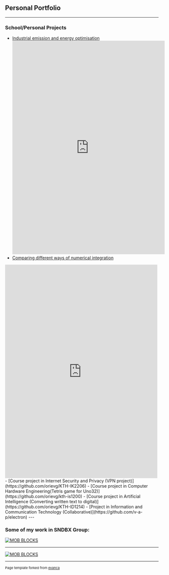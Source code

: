 ## Personal Portfolio

---

### School/Personal Projects
- [Industrial emission and energy optimisation](/pdf/Project_report_Fortum_Final.pdf)
  <object data="http://orievg.github.io/Project_report_Fortum_Final.pdf" type="application/pdf" width="700px" height="700px">
  <embed src="https://drive.google.com/viewerng/
  viewer?embedded=true&url=http://orievg.github.io/pdf/Project_report_Fortum_Final.pdf" width="500" height="700">
  </object>
- [Comparing different ways of numerical integration](/pdf/Math_IA.pdf)
<object data="http://orievg.github.io/Math_IA.pdf" type="application/pdf" width="700px" height="700px">
<embed src="https://drive.google.com/viewerng/
viewer?embedded=true&url=http://orievg.github.io/pdf/Math_IA.pdf" width="500" height="700">
</object>
- [Course project in Internet Security and Privacy (VPN project)](https://github.com/orievg/KTH-IK2206)
- [Course project in Computer Hardware Engineering(Tetris game for Uno32)](https://github.com/orievg/kth-is1200)
- [Course project in Artificial Intelligence (Converting written text to digital)](https://github.com/orievg/KTH-ID1214)
- [Project in Information and Communication Technology (Collaborative)](https://github.com/v-a-p/electron)
---

### Some of my work in SNDBX Group:

[![MOB BLOCKS](https://img.youtube.com/vi/YpWEnvWN178/0.jpg)](https://www.youtube.com/watch?v=YpWEnvWN178)

---
[![MOB BLOCKS](https://img.youtube.com/vi/_6MqXWD7n28/0.jpg)](https://www.youtube.com/watch?v=_6MqXWD7n28)

---
<p style="font-size:11px">Page template forked from <a href="https://github.com/evanca/quick-portfolio">evanca</a></p>
<!-- Remove above link if you don't want to attibute -->
